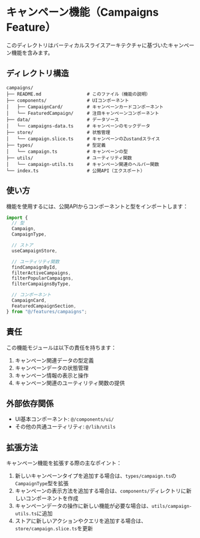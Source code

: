# キャンペーン機能（Campaigns Feature）

このディレクトリはバーティカルスライスアーキテクチャに基づいたキャンペーン機能を含みます。

## ディレクトリ構造

```
campaigns/
├── README.md                 # このファイル（機能の説明）
├── components/               # UIコンポーネント
│   ├── CampaignCard/         # キャンペーンカードコンポーネント
│   └── FeaturedCampaign/     # 注目キャンペーンコンポーネント
├── data/                     # データソース
│   └── campaigns-data.ts     # キャンペーンのモックデータ
├── store/                    # 状態管理
│   └── campaign.slice.ts     # キャンペーンのZustandスライス
├── types/                    # 型定義
│   └── campaign.ts           # キャンペーンの型
├── utils/                    # ユーティリティ関数
│   └── campaign-utils.ts     # キャンペーン関連のヘルパー関数
└── index.ts                  # 公開API（エクスポート）
```

## 使い方

機能を使用するには、公開APIからコンポーネントと型をインポートします：

```typescript
import {
  // 型
  Campaign,
  CampaignType,

  // ストア
  useCampaignStore,

  // ユーティリティ関数
  findCampaignById,
  filterActiveCampaigns,
  filterPopularCampaigns,
  filterCampaignsByType,

  // コンポーネント
  CampaignCard,
  FeaturedCampaignSection,
} from "@/features/campaigns";
```

## 責任

この機能モジュールは以下の責任を持ちます：

1. キャンペーン関連データの型定義
2. キャンペーンデータの状態管理
3. キャンペーン情報の表示と操作
4. キャンペーン関連のユーティリティ関数の提供

## 外部依存関係

- UI基本コンポーネント: `@/components/ui/`
- その他の共通ユーティリティ: `@/lib/utils`

## 拡張方法

キャンペーン機能を拡張する際の主なポイント：

1. 新しいキャンペーンタイプを追加する場合は、`types/campaign.ts`の`CampaignType`型を拡張
2. キャンペーンの表示方法を追加する場合は、`components/`ディレクトリに新しいコンポーネントを作成
3. キャンペーンデータの操作に新しい機能が必要な場合は、`utils/campaign-utils.ts`に追加
4. ストアに新しいアクションやクエリを追加する場合は、`store/campaign.slice.ts`を更新
